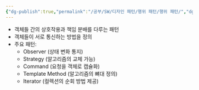 ```yaml
---
{"dg-publish":true,"permalink":"/공부/SW/디자인 패턴/행위 패턴/행위 패턴/","dgPassFrontmatter":true}
---
```


- 객체들 간의 상호작용과 책임 분배를 다루는 패턴
- 객체들이 서로 통신하는 방법을 정의
- 주요 패턴:
    - Observer (상태 변화 통지)
    - Strategy (알고리즘의 교체 가능)
    - Command (요청을 객체로 캡슐화)
    - Template Method (알고리즘의 뼈대 정의)
    - Iterator (컬렉션의 순회 방법 제공)